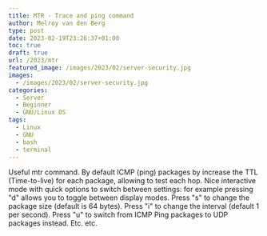 ```yaml
---
title: MTR - Trace and ping command
author: Melroy van den Berg
type: post
date: 2023-02-19T23:26:37+01:00
toc: true
draft: true
url: /2023/mtr
featured_image: /images/2023/02/server-security.jpg
images:
  - /images/2023/02/server-security.jpg
categories:
  - Server
  - Beginner
  - GNU/Linux OS
tags:
  - Linux
  - GNU
  - bash
  - terminal
---
```


Useful mtr command. By default ICMP (ping) packages by increase the TTL (Time-to-live) for each package, allowing to test each hop. Nice interactive mode with quick options to switch between settings: for example pressing "d" allows you to toggle between display modes. Press "s" to change the package size (default is 64 bytes). Press "i" to change the interval (default 1 per second). Press "u" to switch from ICMP Ping packages to UDP packages instead. Etc. etc.
